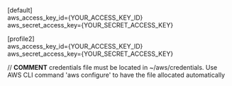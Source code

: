 [default] </br>
aws_access_key_id={YOUR_ACCESS_KEY_ID} </br>
aws_secret_access_key={YOUR_SECRET_ACCESS_KEY} </br>

[profile2] </br>
aws_access_key_id={YOUR_ACCESS_KEY_ID} </br>
aws_secret_access_key={YOUR_SECRET_ACCESS_KEY} </br>


// **COMMENT**  credentials file must be located in ~/aws/credentials. Use AWS CLI command 'aws configure' to have the file allocated automatically